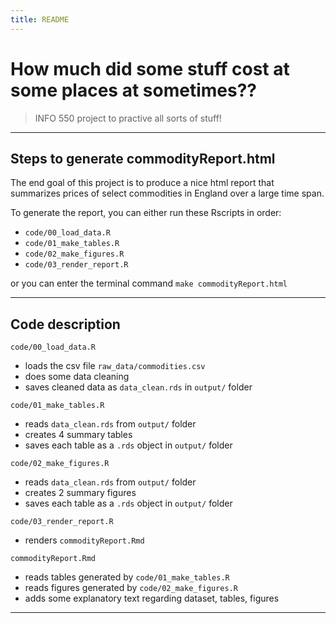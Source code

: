 ```yaml
---
title: README 
--- 
```


# How much did some stuff cost at some places at sometimes??

> INFO 550 project to practive all sorts of stuff!

------------------------------------------------------------------------

## Steps to generate commodityReport.html

The end goal of this project is to produce a nice html report that summarizes prices of select commodities in England over a large time span.  

To generate the report, you can either run these Rscripts in order:

  - `code/00_load_data.R`
  -  `code/01_make_tables.R`
  -  `code/02_make_figures.R`
  -  `code/03_render_report.R`
  
or you can enter the terminal command `make commodityReport.html`

------------------------------------------------------------------------

## Code description

`code/00_load_data.R`

  - loads the csv file `raw_data/commodities.csv`
  - does some data cleaning
  - saves cleaned data as `data_clean.rds` in `output/` folder

`code/01_make_tables.R`

  - reads `data_clean.rds` from `output/` folder
  - creates 4 summary tables 
  - saves each table as a `.rds` object in `output/` folder

`code/02_make_figures.R`

  - reads `data_clean.rds` from `output/` folder
  - creates 2 summary figures 
  - saves each table as a `.rds` object in `output/` folder

`code/03_render_report.R`

  - renders `commodityReport.Rmd`

`commodityReport.Rmd`

  - reads tables generated by `code/01_make_tables.R`
  - reads figures generated by `code/02_make_figures.R`
  - adds some explanatory text regarding dataset, tables, figures

------------------------------------------------------------------------
